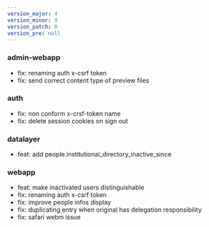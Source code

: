 ```yaml
---
version_major: 4
version_minor: 9
version_patch: 0
version_pre: null
---
```


### admin-webapp

- fix: renaming auth x-csrf token
- fix: send correct content type of preview files

### auth

- fix: non conform x-crsf-token name
- fix: delete session cookies on sign out

### datalayer

- feat: add people.institutional_directory_inactive_since

### webapp

- feat: make inactivated users distinguishable
- fix: renaming auth x-csrf token
- fix: improve people infos display
- fix: duplicating entry when original has delegation responsibility
- fix: safari webm issue
